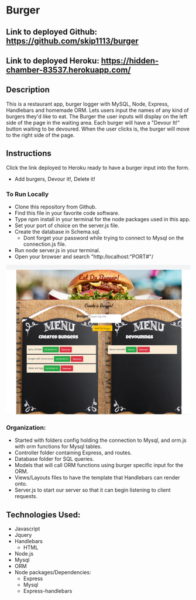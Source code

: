 # Burger
## Link to deployed Github: https://github.com/skip1113/burger
## Link to deployed Heroku: https://hidden-chamber-83537.herokuapp.com/

## Description
This is a restaurant app, burger logger with MySQL, Node, Express, Handlebars and homemade ORM.
Lets users input the names of any kind of burgers they'd like to eat.
The Burger the user inputs will display on the left side of the page in the waiting area. Each burger will have a "Devour It!" button waiting to be devoured. When the user clicks is, the burger will move to the right side of the page.

## Instructions
Click the link deployed to Heroku ready to have a burger input into the form.
* Add burgers, Devour it!, Delete it!
### To Run Locally
* Clone this repository from Github.
* Find this file in your favorite code software.
* Type npm install in your terminal for the node packages used in this app.
* Set your port of choice on the server.js file.
* Create the database in Schema.sql.
    * Dont forget your password while trying to connect to Mysql on the connection.js file.
* Run node server.js in your terminal.
* Open your browser and search "http:/localhost:"PORT#"/

![](/public/assets/images/burger-img.png)


### Organization:
* Started with folders config holding the connection to Mysql, and orm.js with orm functions for Mysql tables.
* Controller folder containing Express, and routes.
* Database folder for SQL queries.
* Models that will call ORM functions using burger specific input for the ORM.
* Views/Layouts files to have the template that Handlebars can render onto.
* Server.js to start our server so that it can begin listening to client requests.

## Technologies Used:
* Javascript
* Jquery
* Handlebars
    * HTML
* Node.js
* Mysql
* ORM
* Node packages/Dependencies:
    * Express
    * Mysql
    * Express-handlebars
    
